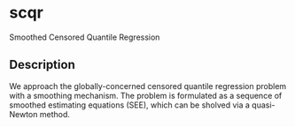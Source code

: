 # scqr

Smoothed Censored Quantile Regression

## Description

We approach the globally-concerned censored quantile regression problem with a smoothing mechanism. The problem is formulated as a sequence of smoothed estimating equations (SEE), which can be sholved via a quasi-Newton method.